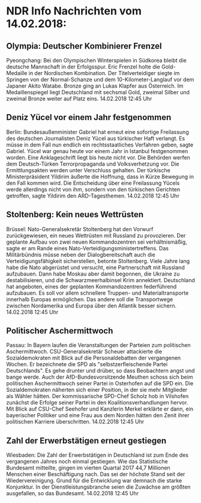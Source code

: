 # NDR Info Nachrichten vom 14.02.2018:


## Olympia: Deutscher Kombinierer Frenzel
Pyeongchang: Bei den Olympischen Winterspielen in Südkorea bleibt die deutsche Mannschaft in der Erfolgsspur. Eric Frenzel holte die Gold-Medaille in der Nordischen Kombination. Der Titelverteidiger siegte im Springen von der Normal-Schanze und dem 10-Kilometer-Langlauf vor dem Japaner Akito Watabe. Bronze ging an Lukas Klapfer aus Österreich. Im Medaillenspiegel liegt Deutschland mit sechsmal Gold, zweimal Silber und zweimal Bronze weiter auf Platz eins. 14.02.2018 12:45 Uhr 

## Deniz Yücel vor einem Jahr festgenommen
Berlin: Bundesaußenminister Gabriel hat erneut eine sofortige Freilassung des deutschen Journalisten Deniz Yücel aus türkischer Haft verlangt. Es müsse in dem Fall nun endlich ein rechtsstaatliches Verfahren geben, sagte Gabriel. Yücel war genau heute vor einem Jahr in Istanbul festgenommen worden. Eine Anklageschrift liegt bis heute nicht vor. Die Behörden werfen dem Deutsch-Türken Terrorpropaganda und Volksverhetzung vor. Die Ermittlungsakten werden unter Verschluss gehalten. Der türkische Ministerpräsident Yildirim äußerte die Hoffnung, dass in Kürze Bewegung in den Fall kommen wird. Die Entscheidung über eine Freilassung Yücels werde allerdings nicht von ihm, sondern von den türkischen Gerichten getroffen, sagte Yildirim den ARD-Tagesthemen. 14.02.2018 12:45 Uhr 

## Stoltenberg: Kein neues Wettrüsten
Brüssel: Nato-Generalsekretär Stoltenberg hat den Vorwurf zurückgewiesen, ein neues Wettrüsten mit Russland zu provozieren. Der geplante Aufbau von zwei neuen Kommandozentren sei verhältnismäßig, sagte er am Rande eines Nato-Verteidigungsministertreffens. Das Militärbündnis müsse neben der Dialogbereitschaft auch die Verteidigungsfähigkeit sicherstellen, betonte Stoltenberg. Viele Jahre lang habe die Nato abgerüstet und versucht, eine Partnerschaft mit Russland aufzubauen. Dann habe Moskau aber damit begonnen, die Ukraine zu destabilisieren, und die Schwarzmeerhalbinsel Krim annektiert. Deutschland hat angeboten, eines der geplanten Kommandozentren federführend aufzubauen. Es soll vor allem schnellere Truppen- und Materialtransporte innerhalb Europas ermöglichen. Das andere soll die Transportwege zwischen Nordamerika und Europa über den Atlantik besser sichern. 14.02.2018 12:45 Uhr 

## Politischer Aschermittwoch
Passau: In Bayern laufen die Veranstaltungen der Parteien zum politischen Aschermittwoch. CSU-Generalsekretär Scheuer attackierte die Sozialdemokraten mit Blick auf die Personaldebatten der vergangenen Wochen. Er bezeichnete die SPD als "selbstzerfleischende Partei Deutschlands". Es gehe drunter und drüber, so dass Beobachtern angst und bange werde. Auch der AfD-Bundesvorsitzende Meuthen schoss sich beim politischen Aschermittwoch seiner Partei in Osterhofen auf die SPD ein. Die Sozialdemokraten näherten sich einer Position, in der sie mehr Mitglieder als Wähler hätten. Der kommissarische SPD-Chef Scholz hob in Vilshofen zunächst die Erfolge seiner Partei in den Koalitionsverhandlungen hervor. Mit Blick auf CSU-Chef Seehofer und Kanzlerin Merkel erklärte er dann, ein bayerischer Politiker und eine Frau aus dem Norden hätten den Zenit ihrer politischen Karriere überschritten. 14.02.2018 12:45 Uhr 

## Zahl der Erwerbstätigen erneut gestiegen
Wiesbaden: Die Zahl der Erwerbstätigen in Deutschland ist zum Ende des vergangenen Jahres noch einmal gestiegen. Wie das Statistische Bundesamt mitteilte, gingen im vierten Quartal 2017 44,7 Millionen Menschen einer Beschäftigung nach. Das sei der höchste Stand seit der Wiedervereinigung. Grund für die Entwicklung war demnach die starke Konjunktur. In der Dienstleistungsbranche seien die Zuwächse am größten ausgefallen, so das Bundesamt. 14.02.2018 12:45 Uhr 
